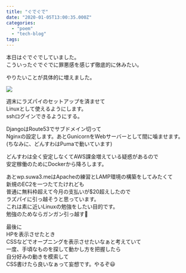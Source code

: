 ```yaml
---
title: "ぐでぐで"
date: "2020-01-05T13:00:35.000Z"
categories: 
  - "poem"
  - "tech-blog"
tags: 
---
```


本日はぐでぐでしていました。  
こういったぐでぐでに罪悪感を感じず徹底的に休みたい。

やりたいことが具体的に増えました。

![](images/スクリーンショット-2020-01-05-23.29.03.png)

週末にラズパイのセットアップを済ませて  
Linuxとして使えるようにします。  
sshログインできるようにする。

DjangoはRoute53でサブドメイン切って  
Nginxの設定します。あとGunicornをWebサーバーとして間に噛ませます。  
(ちなみに、どんすわはPumaで動いています)

どんすわは全く安定しなくてAWS課金増えている疑惑があるので  
安定稼働のためにDockerから降ろします。

あとwp.suwa3.meはApacheの練習とLAMP環境の構築をしてみたくて  
新規のEC2を一つたてたけれども  
普通に無料枠超えて今月の支払いが$20超えしたので  
ラズパイに引っ越そうと思っています。  
これは素に近いLinuxの勉強をしたい目的です。  
勉強のためならガンガン引っ越す🙋

最後に  
HPを表示させたとき  
CSSなどでオープニングを表示させたいなぁと考えていて  
一度、手頃なものを探して動かし方を把握したら  
自分好みの動きを模索して  
CSS書けたら良いなぁって妄想です。やるぞ😃

